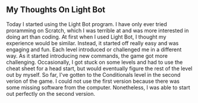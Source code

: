 ## My Thoughts On Light Bot
Today I started using the Light Bot program. I have only ever tried proramming on Scratch, which I was terrible at and was more interested in doing art than coding. At first when I used Light Bot, I thought my experience would be similar. Instead, it started off really easy and was engaging and fun. Each level introduced or challenged me in a different way. As it started introducing new commands, the game got more challenging. Occasionally, I got stuck on some levels and had to use the cheat sheet for a head start, but would eventually figure the rest of the level out by myself. So far, I've gotten to the Conditionals level in the second verion of the game. I could not use the first version because there was some missing software from the computer. Nonetheless, I was able to start out perfectly on the second version. 
